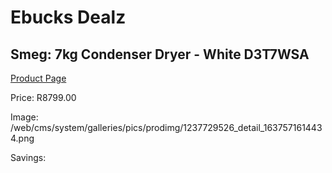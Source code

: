 
# Ebucks Dealz
## Smeg: 7kg Condenser Dryer - White D3T7WSA
[Product Page](https://www.ebucks.com/web/shop/productSelected.do?prodId=1237729526&catId=1196429345)

Price: R8799.00

Image: /web/cms/system/galleries/pics/prodimg/1237729526_detail_1637571614434.png

Savings: 


	